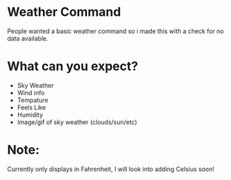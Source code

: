# Weather Command

People wanted a basic weather command so i made this with a check for no data available.

# What can you expect?
- Sky Weather
- Wind info
- Tempature
- Feels Like
- Humidity
- Image/gif of sky weather (clouds/sun/etc)

# Note:
Currently only displays in Fahrenheit, I will look into adding Celsius soon!